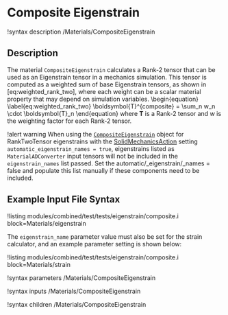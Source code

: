 # Composite Eigenstrain

!syntax description /Materials/CompositeEigenstrain

## Description

The material `CompositeEigenstrain` calculates a Rank-2 tensor that can be used as an Eigenstrain
tensor in a mechanics simulation.  This tensor is computed as a weighted sum of base Eigenstrain
tensors, as shown in [eq:weighted_rank_two], where each weight can be a scalar material property that
may depend on simulation variables.
\begin{equation}
  \label{eq:weighted_rank_two}
  \boldsymbol{T}^{composite} = \sum_n w_n \cdot \boldsymbol{T}_n
\end{equation}
where $\boldsymbol{T}$ is a Rank-2 tensor and $w$ is the weighting factor for each Rank-2 tensor.


!alert warning When using the [`CompositeEigenstrain`](CompositeEigenstrain.md)
object for RankTwoTensor eigenstrains with the
[SolidMechanicsAction](SolidMechanics/QuasiStatic/index.md) setting
`automatic_eigenstrain_names = true`, eigenstrains listed as `MaterialADConverter`
input tensors will not be included in the `eigenstrain_names` list passed. Set
the automatic/_eigenstrain/_names = false and populate this list manually if
these components need to be included.

## Example Input File Syntax

!listing modules/combined/test/tests/eigenstrain/composite.i block=Materials/eigenstrain

The `eigenstrain_name` parameter value must also be set for the strain calculator, and an example
parameter setting is shown below:

!listing modules/combined/test/tests/eigenstrain/composite.i block=Materials/strain

!syntax parameters /Materials/CompositeEigenstrain

!syntax inputs /Materials/CompositeEigenstrain

!syntax children /Materials/CompositeEigenstrain
